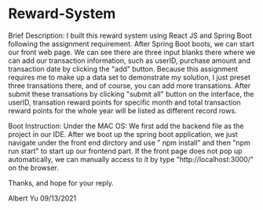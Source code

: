 # Reward-System

Brief Description:
I built this reward system using React JS and Spring Boot following the assignment requirement. After Spring Boot boots, we can start our front web page. We can see there are three input blanks there where we can add our transaction information, such as userID, purchase amount and transaction date by clicking the "add" button. Because this assignment requires me to make up a data set to demonstrate my solution, I just preset three transations there, and of course, you can add more transations. After submit these transations by clicking "submit all" button on the interface, the userID, transation reward points for specific month and total transaction reward points for the whole year will be listed as different record rows.

Boot Instruction:
Under the MAC OS: We first add the backend file as the project in our IDE. After we boot up the spring boot application, we just navigate under the front end dirctory and use " npm install“ and then "npm run start" to start up our frontend part. If the front page does not pop up automatically, we can manually access to it by type "http://localhost:3000/" on the browser.

Thanks, and hope for your reply.


Albert Yu
09/13/2021

